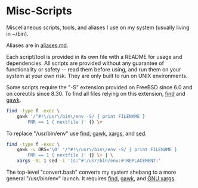 # Misc-Scripts
Miscellaneous scripts, tools, and aliases I use on my system (usually living in ~/bin).

Aliases are in [aliases.md](aliases.md).

Each script/tool is provided in its own file with a README for usage and dependencies.
All scripts are provided without any guarantee of functionality or safety -- read them before using, and run them on your system at your own risk.
They are only built to run on UNIX environments.

Some scripts require the "-S" extension provided on FreeBSD since 6.0 and on coreutils since 8.30.
To find all files relying on this extension, [find][find] and [gawk][gawk].
```bash
find -type f -exec \
	gawk '/^#!\/usr\/bin\/env -S/ { print FILENAME }
		FNR == 1 { nextfile }' {} \+
```
To replace "/usr/bin/env" use [find][find], [gawk][gawk], [xargs][find], and [sed][sed].
```bash
find -type f -exec \
	gawk -v ORS='\0' '/^#!\/usr\/bin\/env -S/ { print FILENAME }
		FNR == 1 { nextfile }' {} \+ | \
	xargs -0L 1 sed -i '1s:^#!/usr/bin/env:#!REPLACEMENT:'
```

The top-level "convert.bash" converts my system shebang to a more general "/usr/bin/env" launch.
It requires [find][find], [gawk][gawk], and [GNU xargs][find].

[find]: https://www.gnu.org/software/findutils/
[gawk]: https://www.gnu.org/software/gawk/
[sed]: https://www.gnu.org/software/sed/
